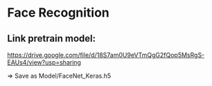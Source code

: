 # Face Recognition

## Link pretrain model:

https://drive.google.com/file/d/18S7am0U9eVTmQgG2fQop5MsRgS-EAUs4/view?usp=sharing

=> Save as Model/FaceNet_Keras.h5